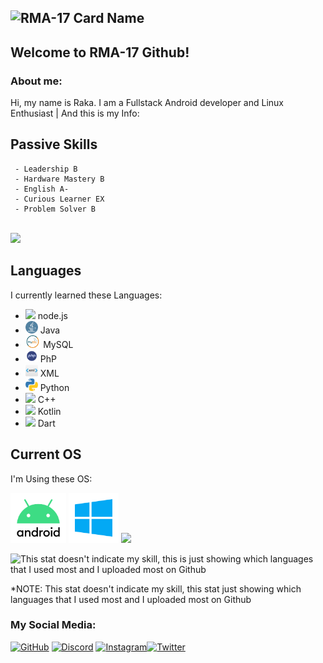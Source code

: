 ## ![RMA-17 Card Name](https://cardivo.vercel.app/api?name=RMA%20Projects&description=I%20am%20Fullstack%20Mobile%20App%20developer%20(currently)&image=https://avatars.githubusercontent.com/u/69703296&backgroundColor=%23121212&pattern=floatingCogs&colorPattern=%23232023&fontColor=%23fff&opacity=1&instagram=raka_m.a&twitter=raka_m_a&github=RMA-17&iconColor=%23f2f3f4)
## Welcome to RMA-17 Github!

### About me:
Hi, my name is Raka. I am a Fullstack Android developer and Linux Enthusiast | And this is my Info:

## Passive Skills
     - Leadership B
     - Hardware Mastery B
     - English A-
     - Curious Learner EX
     - Problem Solver B
<br>
<img src="https://github-readme-stats.vercel.app/api?username=RMA-17&show_icons=true&include_all_commits=true&theme=algolia">
</br>

## Languages

I currently learned these Languages:

- <img src='https://seeklogo.com/images/N/nodejs-logo-FBE122E377-seeklogo.com.png' height='20'> node.js
- <img src='https://raw.githubusercontent.com/RMA-17/RMA-17/main/pngaaa.com-2459493.png' height='20'> Java
- <img src='https://raw.githubusercontent.com/RMA-17/RMA-17/main/maieskiel.png' height='20'> MySQL
- <img src='https://github.com/RMA-17/RMA-17/blob/main/pehape.png?raw=true' height='20'> PhP
- <img src='https://github.com/RMA-17/RMA-17/blob/main/pngegg.png?raw=true' height='20'> XML
- <img src='https://github.com/RMA-17/RMA-17/blob/main/pngaaa.com-619282.png?raw=true' height='20'> Python
- <img src='https://user-images.githubusercontent.com/42747200/46140125-da084900-c26d-11e8-8ea7-c45ae6306309.png' height='20'> C++
- <img src='https://upload.wikimedia.org/wikipedia/commons/7/74/Kotlin_Icon.png' height='20'> Kotlin
- <img src='https://upload.wikimedia.org/wikipedia/commons/7/7e/Dart-logo.png' height='20'> Dart

## Current OS

I'm Using these OS:

<img src='https://github.com/RMA-17/RMA-17/blob/main/Andro.png?raw=true' height='80'> <img src='https://github.com/RMA-17/RMA-17/blob/main/10.png?raw=true' height='80'> <img src='https://upload.wikimedia.org/wikipedia/commons/thumb/a/a5/Archlinux-icon-crystal-64.svg/1200px-Archlinux-icon-crystal-64.svg.png' height='80'>

<img src='https://github-readme-stats.vercel.app/api/top-langs/?username=RMA-17&layout=compact&theme=algolia' alt="This stat doesn't indicate my skill, this is just showing which languages that I used most and I uploaded most on Github">

*NOTE: This stat doesn't indicate my skill, this stat just showing which languages that I used most and I uploaded most on Github

### My Social Media:

[<img src='https://upload.wikimedia.org/wikipedia/commons/thumb/a/ae/Github-desktop-logo-symbol.svg/1024px-Github-desktop-logo-symbol.svg.png' alt='GitHub' height='70'>](https://github.com/RMA-17) [<img src='https://www.freepnglogos.com/uploads/discord-logo-png/discord-icon-all-the-cool-kids-are-moving-discord-podfeet-podcasts-0.png' alt='Discord' height='70'>](https://discord.gg/99UJePcp4F) [<img src='https://upload.wikimedia.org/wikipedia/commons/thumb/e/e7/Instagram_logo_2016.svg/1200px-Instagram_logo_2016.svg.png' alt='Instagram' height='65'>](https://instagram.com/RMA-17)[<img src='https://1000logos.net/wp-content/uploads/2017/06/Twitter-Logo.png' alt='Twitter' height='70'>](https://twitter.com/raka_m_a)
